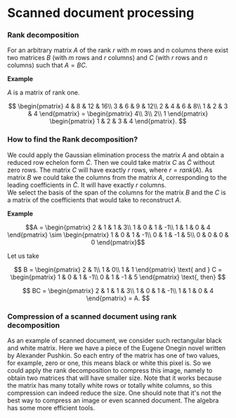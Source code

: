 # Scanned document processing

### Rank decomposition

For an arbitrary matrix $A$ of the rank $r$ with $m$ rows and $n$ columns there exist two matrices $B$ (with $m$ rows and $r$ columns) and $C$ (with $r$ rows and $n$ columns) such that $A=BC$.

**Example**

$A$ is a matrix of rank one.

$$
\begin{pmatrix}
4 & 8 & 12 & 16\\
3 & 6 & 9 & 12\\
2 & 4 & 6 & 8\\
1 & 2 & 3 & 4
\end{pmatrix} =
\begin{pmatrix}
4\\
3\\
2\\
1
\end{pmatrix}
\begin{pmatrix}
1 & 2 & 3 & 4
\end{pmatrix}.
$$

### How to find the Rank decomposition?

We could apply the Gaussian elimination process the matrix $A$ and obtain a reduced row echelon form $\tilde C$. Then we could take matrix $C$ as $\tilde C$ without zero rows. The matrix $C$ will have exactly $r$ rows, where $r=rank(A)$. As matrix $B$ we could take the columns from the matrix $A$, corresponding to the leading coefficients in $\tilde C$. It will have exactly $r$ columns.<br>
We select the basis of the span of the columns for the matrix $B$ and the $C$ is a matrix of the coefficients that would take to reconstruct $A$.

**Example**

$$A =
\begin{pmatrix}
2 & 1 & 1 & 3\\
1 & 0 & 1 & -1\\
1 & 1 & 0 & 4
\end{pmatrix}
\sim
\begin{pmatrix}
1 & 0 & 1 & -1\\
0 & 1 & -1 & 5\\
0 & 0 & 0 & 0
\end{pmatrix}$$

Let us take

$$
B =
\begin{pmatrix}
2 & 1\\
1 & 0\\
1 & 1
\end{pmatrix}
\text{ and }
C =
\begin{pmatrix}
1 & 0 & 1 & -1\\
0 & 1 & -1 & 5
\end{pmatrix}
\text{, then}
$$

$$
BC = 
\begin{pmatrix}
2 & 1 & 1 & 3\\
1 & 0 & 1 & -1\\
1 & 1 & 0 & 4
\end{pmatrix}
= A.
$$

### Compression of a scanned document using rank decomposition

As an example of scanned document, we consider such rectangular black and white matrix. Here we have a piece of the Eugene Onegin novel written by Alexander Pushkin. So each entry of the matrix has one of two values, for example, zero or one, this means black or white this pixel is. So we could apply the rank decomposition to compress this image, namely to obtain two matrices that will have smaller size. Note that it works because the matrix has many totally white rows or totally white columns, so this compression can indeed reduce the size. One should note that it's not the best way to compress an image or even scanned document. The algebra has some more efficient tools.